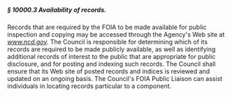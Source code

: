 ##### § 10000.3 Availability of records. #####

Records that are required by the FOIA to be made available for public inspection and copying may be accessed through the Agency's Web site at *www.ncd.gov.* The Council is responsible for determining which of its records are required to be made publicly available, as well as identifying additional records of interest to the public that are appropriate for public disclosure, and for posting and indexing such records. The Council shall ensure that its Web site of posted records and indices is reviewed and updated on an ongoing basis. The Council's FOIA Public Liaison can assist individuals in locating records particular to a component.